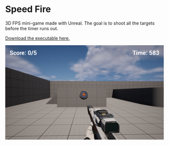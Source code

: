 # Speed Fire

3D FPS mini-game made with Unreal. The goal is to shoot all the targets before the timer runs out.  

[Download the executable here.](https://mofumofustudios.itch.io/speed-fire)  

![](./ingame_screenshot.png)

